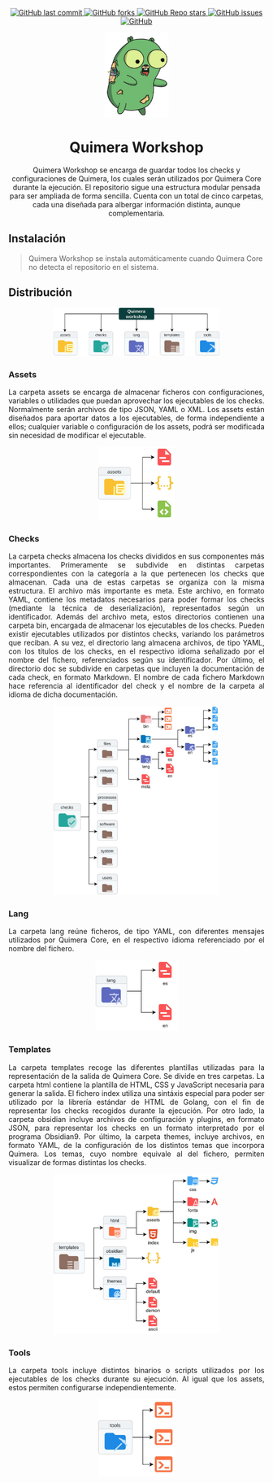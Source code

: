 <p align="center">
    <a href="https://github.com/quimera-project/quimera-workshop/commits/main">
    <img alt="GitHub last commit" src="https://img.shields.io/github/last-commit/PwnedShell/Larascript?style=for-the-badge">
    </a>
    <a href="https://github.com/quimera-project/quimera-workshop/network/members">
        <img alt="GitHub forks" src="https://img.shields.io/github/forks/quimera-project/quimera-workshop?style=for-the-badge">
    </a>
    <a href="https://github.com/quimera-project/quimera-workshop/stargazers">
        <img alt="GitHub Repo stars" src="https://img.shields.io/github/stars/quimera-project/quimera-workshop?style=for-the-badge">
    </a>
    <a href="https://github.com/quimera-project/quimera-workshop/issues">
        <img alt="GitHub issues" src="https://img.shields.io/github/issues/quimera-project/quimera-workshop?style=for-the-badge">
    </a>
    <a href="https://github.com/quimera-project/quimera-workshop/blob/main/LICENSE.txt">
        <img alt="GitHub" src="https://img.shields.io/github/license/quimera-project/quimera-workshop?style=for-the-badge">
    </a>
</p>

<p align="center">
  <a href="https://github.com/quimera-project/quimera-workshop">
    <img src=".github/img/Quimera.jpg" alt="Quimera" width="25%"/>
  </a>

  <h1 align="center">Quimera Workshop</h1>

  <p align="center">
    Quimera Workshop se encarga de guardar todos los checks y configuraciones de Quimera, los cuales serán utilizados por Quimera Core durante la ejecución. El repositorio sigue una estructura modular pensada para ser ampliada de forma sencilla. Cuenta con un total de cinco carpetas, cada una diseñada para albergar información distinta, aunque complementaria.
  </p>
</p>


## Instalación
> Quimera Workshop se instala automáticamente cuando Quimera Core no detecta el repositorio en el sistema.

## Distribución

<p align="center">
    <img src=".github/img/Workshop.jpg" alt="Workshop" width="65%"/>
</p>

### Assets

<p align="justify">
La carpeta assets se encarga de almacenar ficheros con configuraciones, variables o utilidades que puedan aprovechar los ejecutables de los checks. Normalmente serán archivos de tipo JSON, YAML o XML. Los assets están diseñados para aportar datos a los ejecutables, de forma independiente a ellos; cualquier variable o configuración de los assets, podrá ser modificada sin necesidad de modificar el ejecutable.
</p>

<p align="center">
    <img src=".github/img/Assets.jpg" alt="Assets" width="30%"/>
</p>

### Checks

<p align="justify">
La carpeta checks almacena los checks divididos en sus componentes más importantes. Primeramente se subdivide en distintas carpetas correspondientes con la categoría a la que pertenecen los checks que almacenan. Cada una de estas carpetas se organiza con la misma estructura. El archivo más importante es meta. Este archivo, en formato YAML, contiene los metadatos necesarios para poder formar los checks (mediante la técnica de deserialización), representados según un identificador. Además del archivo meta, estos directorios contienen una carpeta bin, encargada de almacenar los ejecutables de los checks. Pueden existir ejecutables utilizados por distintos checks, variando los parámetros que reciban. A su vez, el directorio lang almacena archivos, de tipo YAML, con los títulos de los checks, en el respectivo idioma señalizado por el nombre del fichero, referenciados según su identificador. Por último, el directorio doc se subdivide en carpetas que incluyen la documentación de cada check, en formato Markdown. El nombre de cada fichero Markdown hace referencia al identificador del check y el nombre de la carpeta al idioma de dicha documentación.
</p>

<p align="center">
    <img src=".github/img/Checks.jpg" alt="Checks" width="65%"/>
</p>

### Lang

<p align="justify">
La carpeta lang reúne ficheros, de tipo YAML, con diferentes mensajes utilizados por Quimera Core, en el respectivo idioma referenciado por el nombre del fichero.
</p>

<p align="center">
    <img src=".github/img/Lang.jpg" alt="Lang" width="32%"/>
</p>

### Templates

<p align="justify">
La carpeta templates recoge las diferentes plantillas utilizadas para la representación de la salida de Quimera Core. Se divide en tres carpetas. La carpeta html contiene la plantilla de HTML, CSS y JavaScript necesaria para generar la salida. El fichero index utiliza una sintáxis especial para poder ser utilizado por la librería estándar de HTML de Golang, con el fin de representar los checks recogidos durante la ejecución. Por otro lado, la carpeta obsidian incluye archivos de configuración y plugins, en formato JSON, para representar los checks en un formato interpretado por el programa Obsidian9. Por último, la carpeta themes, incluye archivos, en formato YAML, de la configuración de los distintos temas que incorpora Quimera. Los temas, cuyo nombre equivale al del fichero, permiten visualizar de formas distintas los checks.
</p>

<p align="center">
    <img src=".github/img/Templates.jpg" alt="Templates" width="65%"/>
</p>

### Tools

<p align="justify">
La carpeta tools incluye distintos binarios o scripts utilizados por los ejecutables de los checks durante su ejecución. Al igual que los assets, estos permiten configurarse independientemente.
</p>

<p align="center">
    <img src=".github/img/Tools.jpg" alt="Tools" width="30%"/>
</p>